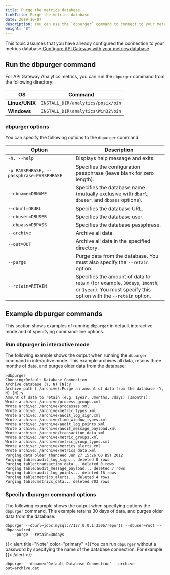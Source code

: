 ```yaml
---
title: Purge the metrics database
linkTitle: Purge the metrics database
date: 2019-10-07
description: You can use the `dbpurger` command to connect to your metrics database and to purge old data. This command also enables you to retain a specified amount of data, and to archive all data.
weight: "8"
---
```


This topic assumes that you have already configured the connection to your metrics database [Configure API Gateway with your metrics database](/docs/apimanager_analytics/metrics_gw_config)

## Run the dbpurger command

For API Gateway Analytics metrics, you can run the `dbpurger`
command from the following directory:

|        OS        | Command                                  |
|----------------|-----------------------------------|
| **Linux/UNIX** | `INSTALL_DIR/analytics/posix/bin` |
| **Windows**    | `INSTALL_DIR\analytics\Win32\bin` |

### dbpurger options

You can specify the following options to the `dbpurger` command:

| Option                                   | Description                                                                                                                            |
|------------------------------------------|----------------------------------------------------------------------------------------------------------------------------------------|
| `-h, --help`                             | Displays help message and exits.                                                                                                       |
| `-p PASSPHRASE, --passphrase=PASSPHRASE` | Specifies the configuration passphrase (leave blank for zero length).                                                                  |
| `--dbname=DBNAME`                       | Specifies the database name (mutually exclusive with `dburl`, `dbuser`, and `dbpass`                                                options).                                                                                                                               |
| `--dburl=DBURL`                          | Specifies the database URL.                                                                                                            |
| `--dbuser=DBUSER`                        | Specifies the database user.                                                                                                           |
| `--dbpass=DBPASS`                        | Specifies the database passphrase.                                                                                                     |
| `--archive`                              | Archive all data.                                                                                                                      |
| `--out=OUT`                              | Archive all data in the specified directory.                                                                                           |
| `--purge`                                | Purge data from the database. You must also specify the `--retain`                                                                  option.                                                                                                                                 |
| `--retain=RETAIN`                        | Specifies the amount of data to retain (for example, `30days`, `1month`, or `1year`). You must specify this option with the `--retain` option.                                                                                                                                 |

## Example dbpurger commands

This section shows examples of running `dbpurger` in default interactive mode and of specifying command-line options.

### Run dbpurger in interactive mode

The following example shows the output when running the `dbpurger` command in interactive mode. This example archives all data, retains three months of data, and purges older data from the database:

``` {space="preserve"}
>dbpurger
Choosing:Default Database Connection
Archive database (Y, N) [N]:y
Archive path [./archive]:Purge an amount of data from the database (Y, N) [N]:y
Amount of data to retain (e.g. 1year, 3months, 7days) [3months]:
Wrote archive:./archive/process_groups.xml
Wrote archive:./archive/processes.xml
Wrote archive:./archive/metric_types.xml
Wrote archive:./archive/audit_log_sign.xml
Wrote archive:./archive/time_window_types.xml
Wrote archive:./archive/audit_log_points.xml
Wrote archive:./archive/audit_message_payload.xml
Wrote archive:./archive/transaction_data.xml
Wrote archive:./archive/metric_groups.xml
Wrote archive:./archive/metric_group_types.xml
Wrote archive:./archive/metrics_alerts.xml
Wrote archive:./archive/metrics_data.xml
Purging data older than:Wed Jun 27 15:26:00 BST 2012
Purging table:audit_log_sign... deleted 0 rows
Purging table:transaction_data... deleted 0 rows
Purging table:audit_message_payload... deleted 7 rows
Purging table:audit_log_points... deleted 16 rows
Purging table:metrics_alerts... deleted 4 rows
Purging table:metrics_data... deleted 703 rows
```

### Specify dbpurger command options

The following example shows the output when specifying options the `dbpurger` command. This example retains 30 days of data, and purges older data from the database:

``` {space="preserve"}
dbpurger --dburl=jdbc:mysql://127.0.0.1:3306/reports --dbuser=root --dbpass=fred
   --purge --retain=30days
```

{{< alert title="Note" color="primary" >}}You can run `dbpurger` without a password by specifying the name of the database connection. For example:{{< /alert >}}

``` {space="preserve"}
dbpurger --dbname="Default Database Connection" --archive --out=archive.dat
```
